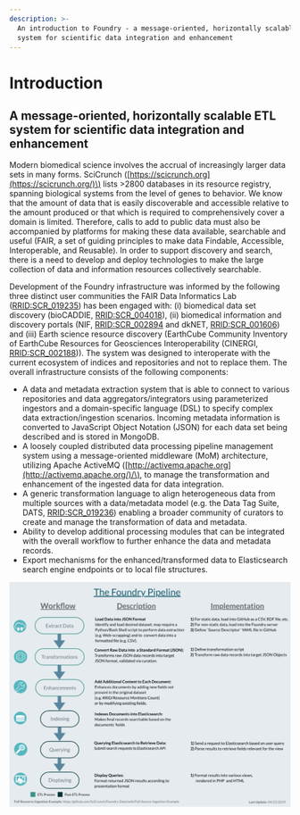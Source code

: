 ```yaml
---
description: >-
  An introduction to Foundry - a message-oriented, horizontally scalable ETL
  system for scientific data integration and enhancement
---
```


# Introduction

## A message-oriented, horizontally scalable ETL system for scientific data integration and enhancement

Modern biomedical science involves the accrual of increasingly larger data sets in many forms. SciCrunch \([https://scicrunch.org](https://scicrunch.org/)\) lists &gt;2800 databases in its resource registry, spanning biological systems from the level of genes to behavior. We know that the amount of data that is easily discoverable and accessible relative to the amount produced or that which is required to comprehensively cover a domain is limited. Therefore, calls to add to public data must also be accompanied by platforms for making these data available, searchable and useful \(FAIR, a set of guiding principles to make data Findable, Accessible, Interoperable, and Reusable\). In order to support discovery and search, there is a need to develop and deploy technologies to make the large collection of data and information resources collectively searchable. 

Development of the Foundry infrastructure was informed by the following three distinct user communities the FAIR Data Informatics Lab \([RRID:SCR\_019235](https://scicrunch.org/resolver/RRID:SCR_019235)\) has been engaged with: \(i\) biomedical data set discovery \(bioCADDIE, [RRID:SCR\_004018](https://scicrunch.org/resolver/RRID:SCR_004018)\), \(ii\) biomedical information and discovery portals \(NIF, [RRID:SCR\_002894](https://scicrunch.org/resolver/RRID:SCR_002894) and dkNET, [RRID:SCR\_001606](https://scicrunch.org/resolver/RRID:SCR_001606)\) and \(iii\) Earth science resource discovery \(EarthCube Community Inventory of EarthCube Resources for Geosciences Interoperability \(CINERGI, [RRID:SCR\_002188](https://scicrunch.org/resolver/RRID:SCR_002188)\)\). The system was designed to interoperate with the current ecosystem of indices and repositories and not to replace them. The overall infrastructure consists of the following components:

* A data and metadata extraction system that is able to connect to various repositories and data aggregators/integrators using parameterized ingestors and a domain-specific language \(DSL\) to specify complex data extraction/ingestion scenarios. Incoming metadata information is converted to JavaScript Object Notation \(JSON\) for each data set being described and is stored in MongoDB.
* A loosely coupled distributed data processing pipeline management system using a message-oriented middleware \(MoM\) architecture, utilizing Apache ActiveMQ \([http://activemq.apache.org](http://activemq.apache.org/)/\), to manage the transformation and enhancement of the ingested data for data integration.
* A generic transformation language to align heterogeneous data from multiple sources with a data/metadata model \(e.g. the Data Tag Suite, DATS, [RRID:SCR\_019236](https://scicrunch.org/resolver/RRID:SCR_019236)\) enabling a broader community of curators to create and manage the transformation of data and metadata.
* Ability to develop additional processing modules that can be integrated with the overall workflow to further enhance the data and metadata records.
* Export mechanisms for the enhanced/transformed data to Elasticsearch search engine endpoints or to local file structures.

![](../.gitbook/assets/image%20%2821%29.png)



